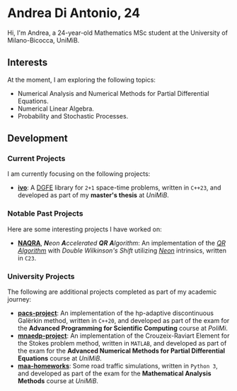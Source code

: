 # Andrea Di Antonio, 24

Hi, I'm Andrea, a 24-year-old Mathematics MSc student at the University of Milano-Bicocca, UniMiB. 

## Interests

At the moment, I am exploring the following topics:
<!-- - Numerical Analysis and Numerical Methods for Partial Differential Equations such as the Discontinuous Galërkin Method. -->
- Numerical Analysis and Numerical Methods for Partial Differential Equations.
- Numerical Linear Algebra.
- Probability and Stochastic Processes.

## Development

### Current Projects

I am currently focusing on the following projects:
- [**ivo**](https://github.com/diantonioandrea/ivo): A [DGFE](https://en.wikipedia.org/wiki/Discontinuous_Galerkin_method) library for `2+1` space-time problems, written in `C++23`, and developed as part of my **master's thesis** at _UniMiB_.
<!-- - [**nla-project**](https://github.com/diantonioandrea/nla-project). -->

### Notable Past Projects

Here are some interesting projects I have worked on:
- [**NAQRA**](https://github.com/diantonioandrea/NAQRA), _**N**eon **A**ccelerated **QR** **A**lgorithm_: An implementation of the [_QR Algorithm_](https://en.wikipedia.org/wiki/QR_algorithm) with _Double Wilkinson's Shift_ utilizing [_Neon_](https://developer.arm.com/Architectures/Neon) intrinsics, written in `C23`.

### University Projects

The following are additional projects completed as part of my academic journey:
- [**pacs-project**](https://github.com/diantonioandrea/pacs-project): An implementation of the hp-adaptive discontinuous Galërkin method, written in `C++20`, and developed as part of the exam for the **Advanced Programming for Scientific Computing** course at _PoliMi_.
- [**mnaedp-project**](https://github.com/diantonioandrea/mnaedp-project): An implementation of the Crouzeix-Raviart Element for the Stokes problem method, written in `MATLAB`, and developed as part of the exam for the **Advanced Numerical Methods for Partial Differential Equations** course at _UniMiB_.
- [**maa-homeworks**](https://github.com/diantonioandrea/maa-homeworks): Some road traffic simulations, written in `Python 3`, and developed as part of the exam for the **Mathematical Analysis Methods** course at _UniMiB_.